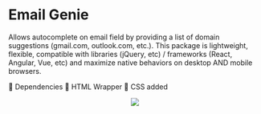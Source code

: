 # Email Genie
Allows autocomplete on email field by providing a list of domain suggestions (gmail.com, outlook.com, etc.). This package is lightweight, flexible, compatible with libraries (jQuery, etc) / frameworks (React, Angular, Vue, etc) and maximize native behaviors on desktop AND mobile browsers.

🚫 Dependencies
🚫 HTML Wrapper
🚫 CSS added

<p align="center">
  <img src="https://media.giphy.com/media/RJsurNsgJeaMGkIyz9/giphy.gif">
</p>

